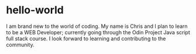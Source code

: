 # hello-world
I am brand new to the world of coding. My name is Chris and I plan to learn to be a WEB Developer; currently going through the Odin Project Java script full stack course.
I look forward to learning and contributing to the community.
